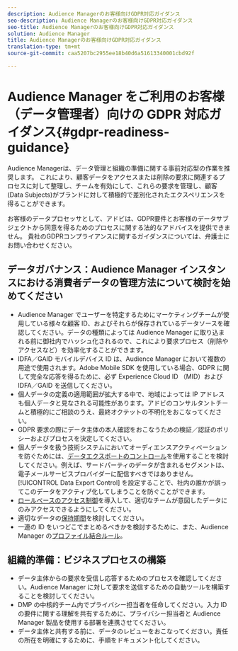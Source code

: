 ```yaml
---
description: Audience Managerのお客様向けGDPR対応ガイダンス
seo-description: Audience Managerのお客様向けGDPR対応ガイダンス
seo-title: Audience Managerのお客様向けGDPR対応ガイダンス
solution: Audience Manager
title: Audience Managerのお客様向けGDPR対応ガイダンス
translation-type: tm+mt
source-git-commit: caa5207bc2955ee18b40d6a51613340001cbd92f

---
```



# Audience Manager をご利用のお客様（データ管理者）向けの GDPR 対応ガイダンス{#gdpr-readiness-guidance}

Audience Managerは、データ管理と組織の準備に関する事前対応型の作業を推奨します。 これにより、顧客データをアクセスまたは削除の要求に関連するプロセスに対して整理し、チームを有効にして、これらの要求を管理し、顧客(Data Subjects)がブランドに対して積極的で差別化されたエクスペリエンスを得ることができます。

お客様のデータプロセッサとして、アドビは、GDPR要件とお客様のデータサブジェクトから同意を得るためのプロセスに関する法的なアドバイスを提供できません。 貴社のGDPRコンプライアンスに関するガイダンスについては、弁護士にお問い合わせください。

## データガバナンス：Audience Manager インスタンスにおける消費者データの管理方法について検討を始めてください

* Audience Manager でユーザーを特定するためにマーケティングチームが使用している様々な顧客 ID、およびそれらが保存されているデータソースを確認してください。データの種類によっては Audience Manager に取り込まれる前に御社内でハッシュ化されるので、これにより要求プロセス（削除やアクセスなど）を効率化することができます。
* IDFA／GAID モバイルデバイス ID は、Audience Manager において複数の用途で使用されます。Adobe Mobile SDK を使用している場合、GDPR に関して完全な応答を得るために、必ず Experience Cloud ID （MID）および IDFA／GAID を送信してください。
* 個人データの定義の適用範囲が拡大する中で、地域によっては IP アドレスも個人データと見なされる可能性があります。アドビのコンサルタントチームと積極的にご相談のうえ、最終オクテットの不明化をおこなってください。
* GDPR 要求の際にデータ主体の本人確認をおこなうための検証／認証のポリシーおよびプロセスを決定してください。
* 個人データを扱う技術システムにおいてオーディエンスアクティベーションを防ぐためには、[データエクスポートのコントロール](../../features/data-export-controls.md)を使用することを検討してください。例えば、サードパーティのデータが含まれるセグメントは、電子メールサービスプロバイダーに配信すべきではありません。[!UICONTROL Data Export Control] を設定することで、社内の誰かが誤ってこのデータをアクティブ化してしまうことを防ぐことができます。
* [ロールベースのアクセス制御](../../features/administration/administration-overview.md)を導入して、適切なチームが意図したデータにのみアクセスできるようにしてください。
* 適切なデータの[保持期間](../../faq/faq-privacy.md#data-retention-faq)を検討してください。
* 一連の ID をいつどこでまとめるべきかを検討するために、また、Audience Manager の[プロファイル結合ルール](../../features/profile-merge-rules/merge-rules-overview.md)。

## 組織的準備：ビジネスプロセスの構築

* データ主体からの要求を受信し応答するためのプロセスを確認してください。Audience Manager に対して要求を送信するための自動ツールを構築することを検討してください。
* DMP の中核的チーム内でプライバシー担当者を任命してください。入力 ID の要件に関する理解を共有するために、プライバシー担当者と Audience Manager 製品を使用する部署を連携させてください。
* データ主体と共有する前に、データのレビューをおこなってください。責任の所在を明確にするために、手順をドキュメント化してください。
